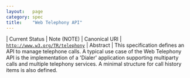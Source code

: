 ```yaml
---
layout:   page
category: spec
title:    "Web Telephony API"
---
```


| Current Status | Note (NOTE)
| Canonical URI | [`http://www.w3.org/TR/telephony`](http://www.w3.org/TR/telephony)
| Abstract | This specification defines an API to manage telephone calls. A typical use case of the Web Telephony API is the implementation of a 'Dialer' application supporting multiparty calls and multiple telephony services. A minimal structure for call history items is also defined.